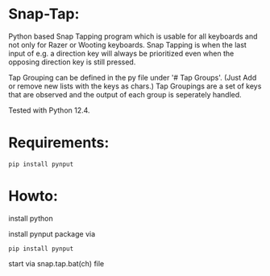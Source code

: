 # Snap-Tap:
Python based Snap Tapping program which is usable for all keyboards and not only for Razer or Wooting keyboards.
Snap Tapping is when the last input of e.g. a direction key will always be prioritized even when the opposing direction key is still pressed.

Tap Grouping can be defined in the py file under '# Tap Groups'. (Just Add or remove new lists with the keys as chars.)
Tap Groupings are a set of keys that are observed and the output of each group is seperately handled.


Tested with Python 12.4.

# Requirements:
```
pip install pynput 
```

# Howto:
install python

install pynput package via

``` pip install pynput ```

start via snap.tap.bat(ch) file
